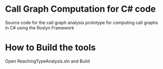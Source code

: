 Call Graph Computation for C# code
==================================

Source code for the  call graph analysis prototype for computing call graphs in C# using the Roslyn Framework

How to Build the tools
==
Open ReachingTypeAnalysis.sln and Build


